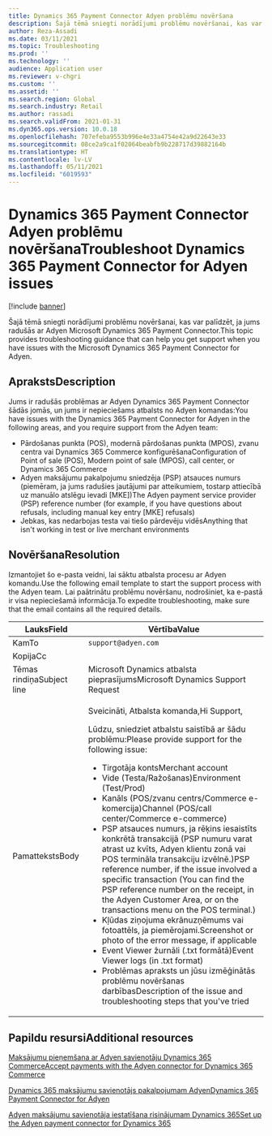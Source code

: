 ```yaml
---
title: Dynamics 365 Payment Connector Adyen problēmu novēršana
description: Šajā tēmā sniegti norādījumi problēmu novēršanai, kas var palīdzēt, ja jums radušās ar Adyen Microsoft Dynamics 365 Payment Connector.
author: Reza-Assadi
ms.date: 03/11/2021
ms.topic: Troubleshooting
ms.prod: ''
ms.technology: ''
audience: Application user
ms.reviewer: v-chgri
ms.custom: ''
ms.assetid: ''
ms.search.region: Global
ms.search.industry: Retail
ms.author: rassadi
ms.search.validFrom: 2021-01-31
ms.dyn365.ops.version: 10.0.18
ms.openlocfilehash: 707efeba9553b996e4e33a4754e42a9d22643e33
ms.sourcegitcommit: 08ce2a9ca1f02064beabfb9b228717d39882164b
ms.translationtype: HT
ms.contentlocale: lv-LV
ms.lasthandoff: 05/11/2021
ms.locfileid: "6019593"
---
```

# <a name="troubleshoot-dynamics-365-payment-connector-for-adyen-issues"></a><span data-ttu-id="a6920-103">Dynamics 365 Payment Connector Adyen problēmu novēršana</span><span class="sxs-lookup"><span data-stu-id="a6920-103">Troubleshoot Dynamics 365 Payment Connector for Adyen issues</span></span>

[!include [banner](../../includes/banner.md)]

<span data-ttu-id="a6920-104">Šajā tēmā sniegti norādījumi problēmu novēršanai, kas var palīdzēt, ja jums radušās ar Adyen Microsoft Dynamics 365 Payment Connector.</span><span class="sxs-lookup"><span data-stu-id="a6920-104">This topic provides troubleshooting guidance that can help you get support when you have issues with the Microsoft Dynamics 365 Payment Connector for Adyen.</span></span>

## <a name="description"></a><span data-ttu-id="a6920-105">Apraksts</span><span class="sxs-lookup"><span data-stu-id="a6920-105">Description</span></span>

<span data-ttu-id="a6920-106">Jums ir radušās problēmas ar Adyen Dynamics 365 Payment Connector šādās jomās, un jums ir nepieciešams atbalsts no Adyen komandas:</span><span class="sxs-lookup"><span data-stu-id="a6920-106">You have issues with the Dynamics 365 Payment Connector for Adyen in the following areas, and you require support from the Adyen team:</span></span>

- <span data-ttu-id="a6920-107">Pārdošanas punkta (POS), modernā pārdošanas punkta (MPOS), zvanu centra vai Dynamics 365 Commerce konfigurēšana</span><span class="sxs-lookup"><span data-stu-id="a6920-107">Configuration of Point of sale (POS), Modern point of sale (MPOS), call center, or Dynamics 365 Commerce</span></span>
- <span data-ttu-id="a6920-108">Adyen maksājumu pakalpojumu sniedzēja (PSP) atsauces numurs (piemēram, ja jums radušies jautājumi par atteikumiem, tostarp attiecībā uz manuālo atslēgu ievadi \[MKE\])</span><span class="sxs-lookup"><span data-stu-id="a6920-108">The Adyen payment service provider (PSP) reference number (for example, if you have questions about refusals, including manual key entry \[MKE\] refusals)</span></span>
- <span data-ttu-id="a6920-109">Jebkas, kas nedarbojas testa vai tiešo pārdevēju vidēs</span><span class="sxs-lookup"><span data-stu-id="a6920-109">Anything that isn't working in test or live merchant environments</span></span>

## <a name="resolution"></a><span data-ttu-id="a6920-110">Novēršana</span><span class="sxs-lookup"><span data-stu-id="a6920-110">Resolution</span></span>

<span data-ttu-id="a6920-111">Izmantojiet šo e-pasta veidni, lai sāktu atbalsta procesu ar Adyen komandu.</span><span class="sxs-lookup"><span data-stu-id="a6920-111">Use the following email template to start the support process with the Adyen team.</span></span> <span data-ttu-id="a6920-112">Lai paātrinātu problēmu novēršanu, nodrošiniet, ka e-pastā ir visa nepieciešamā informācija.</span><span class="sxs-lookup"><span data-stu-id="a6920-112">To expedite troubleshooting, make sure that the email contains all the required details.</span></span>

| <span data-ttu-id="a6920-113">Lauks</span><span class="sxs-lookup"><span data-stu-id="a6920-113">Field</span></span>        | <span data-ttu-id="a6920-114">Vērtība</span><span class="sxs-lookup"><span data-stu-id="a6920-114">Value</span></span> |
|--------------|-------|
| <span data-ttu-id="a6920-115">Kam</span><span class="sxs-lookup"><span data-stu-id="a6920-115">To</span></span>           | `support@adyen.com` |
| <span data-ttu-id="a6920-116">Kopija</span><span class="sxs-lookup"><span data-stu-id="a6920-116">Cc</span></span>           | |
| <span data-ttu-id="a6920-117">Tēmas rindiņa</span><span class="sxs-lookup"><span data-stu-id="a6920-117">Subject line</span></span> | <span data-ttu-id="a6920-118">Microsoft Dynamics atbalsta pieprasījums</span><span class="sxs-lookup"><span data-stu-id="a6920-118">Microsoft Dynamics Support Request</span></span> |
| <span data-ttu-id="a6920-119">Pamatteksts</span><span class="sxs-lookup"><span data-stu-id="a6920-119">Body</span></span>         | <p><span data-ttu-id="a6920-120">Sveicināti, Atbalsta komanda,</span><span class="sxs-lookup"><span data-stu-id="a6920-120">Hi Support,</span></span></p><p><span data-ttu-id="a6920-121">Lūdzu, sniedziet atbalstu saistībā ar šādu problēmu:</span><span class="sxs-lookup"><span data-stu-id="a6920-121">Please provide support for the following issue:</span></span></p><ul><li><span data-ttu-id="a6920-122">Tirgotāja konts</span><span class="sxs-lookup"><span data-stu-id="a6920-122">Merchant account</span></span></li><li><span data-ttu-id="a6920-123">Vide (Testa/Ražošanas)</span><span class="sxs-lookup"><span data-stu-id="a6920-123">Environment (Test/Prod)</span></span></li><li><span data-ttu-id="a6920-124">Kanāls (POS/zvanu centrs/Commerce e-komercija)</span><span class="sxs-lookup"><span data-stu-id="a6920-124">Channel (POS/call center/Commerce e-commerce)</span></span></li><li><span data-ttu-id="a6920-125">PSP atsauces numurs, ja rēķins iesaistīts konkrētā transakcijā (PSP numuru varat atrast uz kvīts, Adyen klientu zonā vai POS termināla transakciju izvēlnē.)</span><span class="sxs-lookup"><span data-stu-id="a6920-125">PSP reference number, if the issue involved a specific transaction (You can find the PSP reference number on the receipt, in the Adyen Customer Area, or on the transactions menu on the POS terminal.)</span></span></li><li><span data-ttu-id="a6920-126">Kļūdas ziņojuma ekrānuzņēmums vai fotoattēls, ja piemērojami.</span><span class="sxs-lookup"><span data-stu-id="a6920-126">Screenshot or photo of the error message, if applicable</span></span></li><li><span data-ttu-id="a6920-127">Event Viewer žurnāli (.txt formātā)</span><span class="sxs-lookup"><span data-stu-id="a6920-127">Event Viewer logs (in .txt format)</span></span></li><li><span data-ttu-id="a6920-128">Problēmas apraksts un jūsu izmēģinātās problēmu novēršanas darbības</span><span class="sxs-lookup"><span data-stu-id="a6920-128">Description of the issue and troubleshooting steps that you've tried</span></span></li></ul> |

## <a name="additional-resources"></a><span data-ttu-id="a6920-129">Papildu resursi</span><span class="sxs-lookup"><span data-stu-id="a6920-129">Additional resources</span></span>

[<span data-ttu-id="a6920-130">Maksājumu pieņemšana ar Adyen savienotāju Dynamics 365 Commerce</span><span class="sxs-lookup"><span data-stu-id="a6920-130">Accept payments with the Adyen connector for Dynamics 365 Commerce</span></span>](https://www.adyen.com/partners/dynamics-365-commerce)

[<span data-ttu-id="a6920-131">Dynamics 365 maksājumu savienotājs pakalpojumam Adyen</span><span class="sxs-lookup"><span data-stu-id="a6920-131">Dynamics 365 Payment Connector for Adyen</span></span>](../dev-itpro/adyen-connector.md)

[<span data-ttu-id="a6920-132">Adyen maksājumu savienotāja iestatīšana risinājumam Dynamics 365</span><span class="sxs-lookup"><span data-stu-id="a6920-132">Set up the Adyen payment connector for Dynamics 365</span></span>](https://docs.adyen.com/plugins/microsoft-dynamics)
